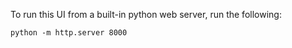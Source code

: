 To run this UI from a built-in python web server, run the following:

```
python -m http.server 8000
```

